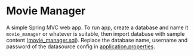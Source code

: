 # Movie Manager

A simple Spring MVC web app. To run app, create a database and name it `movie_manager` or whatever 
is suitable, then import database with sample content ([movie_manager.sql](movie_manager.sql)). 
Replace the database name, username and password of the datasource config in 
[application.properties](src/resources/application.properties).